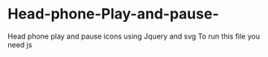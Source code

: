 # Head-phone-Play-and-pause-
Head phone play and pause icons using Jquery  and svg 
To run this file you need js
